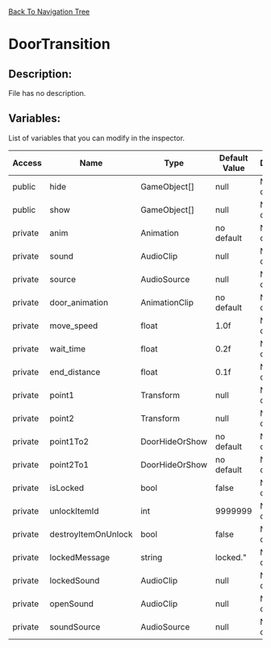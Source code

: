 [Back To Navigation Tree](https://wesleywh.github.io/GameDevRepo/docs/navigation.html)
# DoorTransition

## Description:
File has no description.

## Variables:
List of variables that you can modify in the inspector.

|Access|Name|Type|Default Value|Description|
|---|---|---|---|---|
|public|hide|GameObject[]|null|No description.|
|public|show|GameObject[]|null|No description.|
|private|anim|Animation|no default|No description.|
|private|sound|AudioClip|null|No description.|
|private|source|AudioSource|null|No description.|
|private|door_animation|AnimationClip|no default|No description.|
|private|move_speed|float|1.0f|No description.|
|private|wait_time|float|0.2f|No description.|
|private|end_distance|float|0.1f|No description.|
|private|point1|Transform|null|No description.|
|private|point2|Transform|null|No description.|
|private|point1To2|DoorHideOrShow|no default|No description.|
|private|point2To1|DoorHideOrShow|no default|No description.|
|private|isLocked|bool|false|No description.|
|private|unlockItemId|int|9999999|No description.|
|private|destroyItemOnUnlock|bool|false|No description.|
|private|lockedMessage|string|locked."|No description.|
|private|lockedSound|AudioClip|null|No description.|
|private|openSound|AudioClip|null|No description.|
|private|soundSource|AudioSource|null|No description.|
